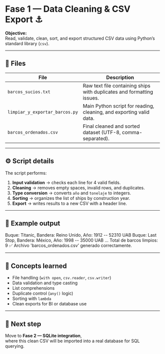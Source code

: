 # Fase 1 — Data Cleaning & CSV Export ⚓

**Objective:**  
Read, validate, clean, sort, and export structured CSV data using Python’s standard library (`csv`).

---

## 📘 Files

| File | Description |
|------|--------------|
| `barcos_sucios.txt` | Raw text file containing ships with duplicates and formatting issues. |
| `limpiar_y_exportar_barcos.py` | Main Python script for reading, cleaning, and exporting valid data. |
| `barcos_ordenados.csv` | Final cleaned and sorted dataset (UTF-8, comma-separated). |

---

## ⚙️ Script details

The script performs:
1. **Input validation** → checks each line for 4 valid fields.  
2. **Cleaning** → removes empty spaces, invalid rows, and duplicates.  
3. **Type conversion** → converts `año` and `tonelaje` to integers.  
4. **Sorting** → organizes the list of ships by construction year.  
5. **Export** → writes results to a new CSV with a header line.

---

## 🧩 Example output

Buque: Titanic, Bandera: Reino Unido, Año: 1912 -- 52310 UAB
Buque: Last Stop, Bandera: México, Año: 1998 -- 35000 UAB
...
Total de barcos limpios: 9
✅ Archivo 'barcos_ordenados.csv' generado correctamente.

---

## 🧠 Concepts learned
- File handling (`with open`, `csv.reader`, `csv.writer`)
- Data validation and type casting
- List comprehensions
- Duplicate control (`any()` logic)
- Sorting with `lambda`
- Clean exports for BI or database use

---

## 🚀 Next step
Move to **Fase 2 — SQLite integration**,  
where this clean CSV will be imported into a real database for SQL querying.
